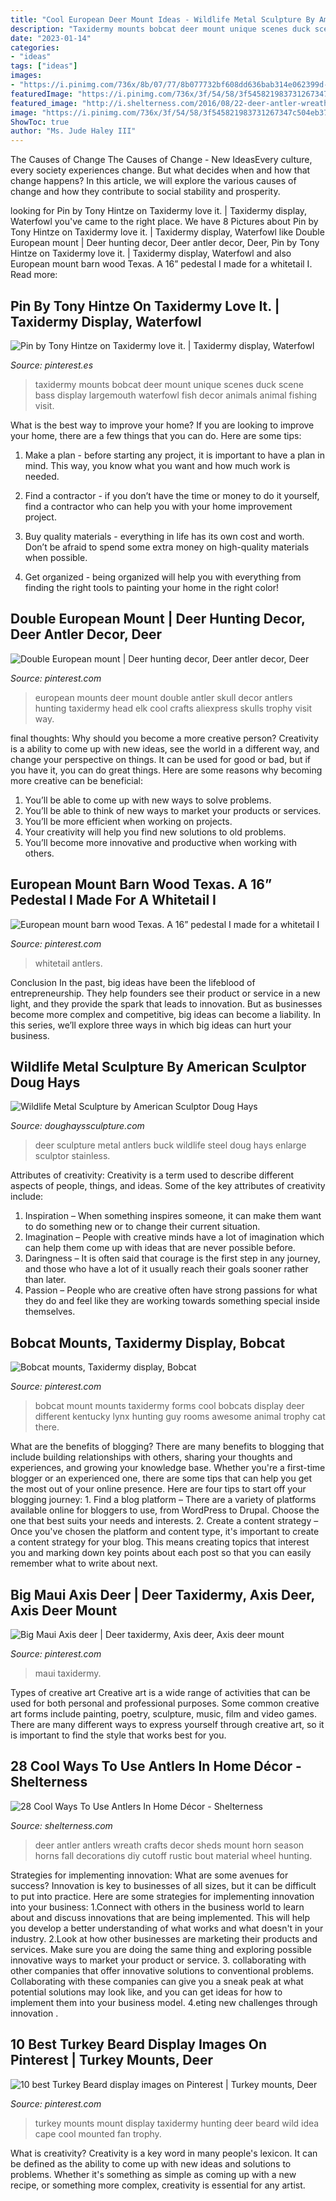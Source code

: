 ```yaml
---
title: "Cool European Deer Mount Ideas - Wildlife Metal Sculpture By American Sculptor Doug Hays"
description: "Taxidermy mounts bobcat deer mount unique scenes duck scene bass display largemouth waterfowl fish decor animals animal fishing visit"
date: "2023-01-14"
categories:
- "ideas"
tags: ["ideas"]
images:
- "https://i.pinimg.com/736x/8b/07/77/8b077732bf608dd636bab314e062399d--bob-cat-trophy-rooms.jpg"
featuredImage: "https://i.pinimg.com/736x/3f/54/58/3f545821983731267347c504eb37e224.jpg"
featured_image: "http://i.shelterness.com/2016/08/22-deer-antler-wreath-is-suitable-for-any-season-especially-for-the-fall.jpg"
image: "https://i.pinimg.com/736x/3f/54/58/3f545821983731267347c504eb37e224.jpg"
ShowToc: true
author: "Ms. Jude Haley III"
---
```



The Causes of Change
The Causes of Change - New IdeasEvery culture, every society experiences change. But what decides when and how that change happens? In this article, we will explore the various causes of change and how they contribute to social stability and prosperity.

	

		
looking for Pin by Tony Hintze on Taxidermy love it. | Taxidermy display, Waterfowl you've came to the right place. We have 8 Pictures about Pin by Tony Hintze on Taxidermy love it. | Taxidermy display, Waterfowl like Double European mount | Deer hunting decor, Deer antler decor, Deer, Pin by Tony Hintze on Taxidermy love it. | Taxidermy display, Waterfowl and also European mount barn wood Texas. A 16” pedestal I made for a whitetail I. Read more:
		
    
## Pin By Tony Hintze On Taxidermy Love It. | Taxidermy Display, Waterfowl

<img loading=lazy src="https://i.pinimg.com/736x/18/70/60/187060535cf37123fcc6cfdd3894e9f1--deer-mounts-bobcat-mounts.jpg" onerror="this.onerror=null;this.src='https://tse4.mm.bing.net/th?id=OIP.ThA8TrDqwuXPzd4igf3n7AHaFh&amp;pid=15.1';" alt="Pin by Tony Hintze on Taxidermy love it. | Taxidermy display, Waterfowl">

_Source: pinterest.es_

>taxidermy mounts bobcat deer mount unique scenes duck scene bass display largemouth waterfowl fish decor animals animal fishing visit. 

	

What is the best way to improve your home?
If you are looking to improve your home, there are a few things that you can do. Here are some tips:
1. Make a plan - before starting any project, it is important to have a plan in mind. This way, you know what you want and how much work is needed.

2. Find a contractor - if you don’t have the time or money to do it yourself, find a contractor who can help you with your home improvement project.

3. Buy quality materials - everything in life has its own cost and worth. Don’t be afraid to spend some extra money on high-quality materials when possible.

4. Get organized - being organized will help you with everything from finding the right tools to painting your home in the right color!

    
## Double European Mount | Deer Hunting Decor, Deer Antler Decor, Deer

<img loading=lazy src="https://i.pinimg.com/originals/16/bd/44/16bd44cb863d632cf2b5b8b1af53fb95.jpg" onerror="this.onerror=null;this.src='https://tse1.mm.bing.net/th?id=OIP.yXPY4g6rfyPCJxq3rc5a2wAAAA&amp;pid=15.1';" alt="Double European mount | Deer hunting decor, Deer antler decor, Deer">

_Source: pinterest.com_

>european mounts deer mount double antler skull decor antlers hunting taxidermy head elk cool crafts aliexpress skulls trophy visit way. 

	

final thoughts: Why should you become a more creative person?
Creativity is a ability to come up with new ideas, see the world in a different way, and change your perspective on things. It can be used for good or bad, but if you have it, you can do great things. Here are some reasons why becoming more creative can be beneficial: 
1. You’ll be able to come up with new ways to solve problems. 
2. You’ll be able to think of new ways to market your products or services. 
3. You’ll be more efficient when working on projects. 
4. Your creativity will help you find new solutions to old problems. 
5. You’ll become more innovative and productive when working with others.

    
## European Mount Barn Wood Texas. A 16” Pedestal I Made For A Whitetail I

<img loading=lazy src="https://i.pinimg.com/736x/3f/54/58/3f545821983731267347c504eb37e224.jpg" onerror="this.onerror=null;this.src='https://tse1.mm.bing.net/th?id=OIP.0RofIHlbD5ofivo8JGHwDQHaJ3&amp;pid=15.1';" alt="European mount barn wood Texas. A 16” pedestal I made for a whitetail I">

_Source: pinterest.com_

>whitetail antlers. 

	

Conclusion
In the past, big ideas have been the lifeblood of entrepreneurship. They help founders see their product or service in a new light, and they provide the spark that leads to innovation. But as businesses become more complex and competitive, big ideas can become a liability. In this series, we’ll explore three ways in which big ideas can hurt your business.

    
## Wildlife Metal Sculpture By American Sculptor Doug Hays

<img loading=lazy src="https://doughayssculpture.com/wp-content/uploads/deer-antlers-sculpture-doug-hays.jpg" onerror="this.onerror=null;this.src='https://tse3.mm.bing.net/th?id=OIP.-76CoRamoFdM9tyOEIePRAHaGQ&amp;pid=15.1';" alt="Wildlife Metal Sculpture by American Sculptor Doug Hays">

_Source: doughayssculpture.com_

>deer sculpture metal antlers buck wildlife steel doug hays enlarge sculptor stainless. 

	

Attributes of creativity:
Creativity is a term used to describe different aspects of people, things, and ideas. Some of the key attributes of creativity include: 
1. Inspiration – When something inspires someone, it can make them want to do something new or to change their current situation.
2. Imagination – People with creative minds have a lot of imagination which can help them come up with ideas that are never possible before. 
3. Daringness – It is often said that courage is the first step in any journey, and those who have a lot of it usually reach their goals sooner rather than later. 
4. Passion – People who are creative often have strong passions for what they do and feel like they are working towards something special inside themselves.

    
## Bobcat Mounts, Taxidermy Display, Bobcat

<img loading=lazy src="https://i.pinimg.com/736x/8b/07/77/8b077732bf608dd636bab314e062399d--bob-cat-trophy-rooms.jpg" onerror="this.onerror=null;this.src='https://tse1.mm.bing.net/th?id=OIP.i2Ech4jQZdleAMmTVkhBqAHaGF&amp;pid=15.1';" alt="Bobcat mounts, Taxidermy display, Bobcat">

_Source: pinterest.com_

>bobcat mount mounts taxidermy forms cool bobcats display deer different kentucky lynx hunting guy rooms awesome animal trophy cat there. 

	

What are the benefits of blogging?
There are many benefits to blogging that include building relationships with others, sharing your thoughts and experiences, and growing your knowledge base. Whether you're a first-time blogger or an experienced one, there are some tips that can help you get the most out of your online presence. Here are four tips to start off your blogging journey: 1. Find a blog platform – There are a variety of platforms available online for bloggers to use, from WordPress to Drupal. Choose the one that best suits your needs and interests. 2. Create a content strategy – Once you've chosen the platform and content type, it's important to create a content strategy for your blog. This means creating topics that interest you and marking down key points about each post so that you can easily remember what to write about next. 
    
## Big Maui Axis Deer | Deer Taxidermy, Axis Deer, Axis Deer Mount

<img loading=lazy src="https://i.pinimg.com/1200x/2b/27/ca/2b27ca2386ca4aea335d59196b10a3e0.jpg" onerror="this.onerror=null;this.src='https://tse2.mm.bing.net/th?id=OIP.TSIa7rYQm_RyGkk_ZEA9lgHaNK&amp;pid=15.1';" alt="Big Maui Axis deer | Deer taxidermy, Axis deer, Axis deer mount">

_Source: pinterest.com_

>maui taxidermy. 

	

Types of creative art
Creative art is a wide range of activities that can be used for both personal and professional purposes. Some common creative art forms include painting, poetry, sculpture, music, film and video games. There are many different ways to express yourself through creative art, so it is important to find the style that works best for you.

    
## 28 Cool Ways To Use Antlers In Home Décor - Shelterness

<img loading=lazy src="http://i.shelterness.com/2016/08/22-deer-antler-wreath-is-suitable-for-any-season-especially-for-the-fall.jpg" onerror="this.onerror=null;this.src='https://tse2.mm.bing.net/th?id=OIP.TLltIljhF1iJOO9RwcsFOwHaJ4&amp;pid=15.1';" alt="28 Cool Ways To Use Antlers In Home Décor - Shelterness">

_Source: shelterness.com_

>deer antler antlers wreath crafts decor sheds mount horn season horns fall decorations diy cutoff rustic bout material wheel hunting. 

	

Strategies for implementing innovation: What are some avenues for success?
Innovation is key to businesses of all sizes, but it can be difficult to put into practice. Here are some strategies for implementing innovation into your business:
1.Connect with others in the business world to learn about and discuss innovations that are being implemented. This will help you develop a better understanding of what works and what doesn't in your industry.
2.Look at how other businesses are marketing their products and services. Make sure you are doing the same thing and exploring possible innovative ways to market your product or service.
3. collaborating with other companies that offer innovative solutions to conventional problems. Collaborating with these companies can give you a sneak peak at what potential solutions may look like, and you can get ideas for how to implement them into your business model.
4.eting new challenges through innovation .

    
## 10 Best Turkey Beard Display Images On Pinterest | Turkey Mounts, Deer

<img loading=lazy src="https://i.pinimg.com/736x/3c/2a/dc/3c2adcd5813ce8b022ef6102ae09c5d2--turkey-mounts-ideas-taxidermy.jpg" onerror="this.onerror=null;this.src='https://tse2.mm.bing.net/th?id=OIP.c1J7-tNjyocv8RW0yzWfWAHaNF&amp;pid=15.1';" alt="10 best Turkey Beard display images on Pinterest | Turkey mounts, Deer">

_Source: pinterest.com_

>turkey mounts mount display taxidermy hunting deer beard wild idea cape cool mounted fan trophy. 

	

What is creativity?
Creativity is a key word in many people's lexicon. It can be defined as the ability to come up with new ideas and solutions to problems. Whether it's something as simple as coming up with a new recipe, or something more complex, creativity is essential for any artist.

